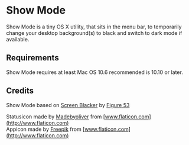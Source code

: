# Show Mode

Show Mode is a tiny OS X utility, that sits in the menu bar,  to temporarily change your desktop background(s) to black and switch to dark mode if available.

## Requirements

Show Mode requires at least Mac OS 10.6 recommended is 10.10 or later.

## Credits

Show Mode based on [Screen Blacker](https://github.com/Figure53/ScreenBlacker) by [Figure 53](http://figure53.com)

Statusicon made by [Madebyoliver](http://www.flaticon.com/authors/madebyoliver) from [www.flaticon.com](http://www.flaticon.com)  
Appicon made by [Freepik](http://www.freepik.com) from [www.flaticon.com](http://www.flaticon.com)
 

